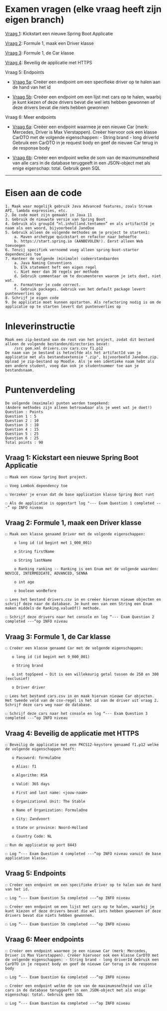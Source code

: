 # Examen vragen (elke vraag heeft zijn eigen branch)

[Vraag 1](https://github.com/Teije/JavaAdvanced-Tentamen-1/tree/Assignment1+2): Kickstart een nieuwe Spring Boot Applicatie

[Vraag 2](https://github.com/Teije/JavaAdvanced-Tentamen-1/tree/Assignment1+2): Formule 1, maak een Driver klasse

[Vraag 3](https://github.com/Teije/JavaAdvanced-Tentamen-1/tree/Assignment3): Formule 1, de Car klasse

[Vraag 4](https://github.com/Teije/JavaAdvanced-Tentamen-1/tree/Assignment4): Beveilig de applicatie met HTTPS

Vraag 5: Endpoints
    
- [Vraag 5a](https://github.com/Teije/JavaAdvanced-Tentamen-1/tree/Assignment5a): Creëer een endpoint om een specifieke driver op te halen aan de hand van het id
    
- [Vraag 5b](https://github.com/Teije/JavaAdvanced-Tentamen-1/tree/Assignment5b): Creëer een endpoint om een lijst met cars op te halen, waarbij je kunt kiezen of deze drivers bevat die wel iets hebben gewonnen of deze drivers bevat die niets hebben gewonnen
    
Vraag 6: Meer endpoints
    
- [Vraag 6a](https://github.com/Teije/JavaAdvanced-Tentamen-1/tree/Assignment6a): Creëer een endpoint waarmee je een nieuwe Car (merk: Mercedes, Driver is Max Vierstappen). Creëer hiervoor ook een klasse CarDTO met de volgende eigenschappen: - String brand - long driverId Gebruik een CarDTO in je request body en geef de nieuwe Car terug in de response body
    
- [Vraag 6b](https://github.com/Teije/JavaAdvanced-Tentamen-1/tree/Assignment6b): Creëer een endpoint welke de som van de maximumsnelheid van alle cars in de database teruggeeft in een JSON-object met als enige eigenschap: total. Gebruik geen SQL
    
---

# Eisen aan de code
    1. Maak waar mogelijk gebruik Java Advanced features, zoals Stream API, lambda expressies, etc.
    2. De code moet zijn gemaakt in Java 11
    3. Gebruik de nieuwste versie van Spring Boot
    4. Gebruik als groupId “nl.inholland.tentamen” en als artifactId je naam als een woord, bijvoorbeeld JaneDoe
    5. Gebruik alleen de volgende methodes om je project te starten1:
        a. Maven archetype quickstart en refactor naar behoefte
        b. https://start.spring.io (AANBEVOLEN!). Eerst alleen Web toevoegen
    6. Tenzij specifiek vernoemd voeg alleen spring-boot-starter dependencies toe
    7. Hanteer de volgende (minimale) codeerstandaarden
        a. Java Naming Conventions
        b. Elk statement heft een eigen regel
        c. Niet meer dan 30 regels per methode
        d. Gebruik commentaar om te documenteren waarom je iets doet, niet wat.
        e. Formatteer je code correct.
        f. Gebruik packages. Gebruik van het default package levert puntenverlies op
    8. Schrijf je eigen code
    9. De applicatie moet kunnen opstarten. Als refactoring nodig is om de applicatie op te starten levert dat puntenverlies op

# Inleverinstructie
    Maak een zip-bestand van de root van het project, zodat dit bestand alleen de volgende bestanden/directories bevat:
        /src pom.xml drivers.csv cars.csv f1.p12
    De naam van je bestand is hetzelfde als het artifactId van je applicatie met als bestandsextensie ".zip", bijvoorbeeld JaneDoe.zip. Upload je zip-bestand op Moodle. Als je een identieke naam hebt als een andere student, voeg dan ook je studentnummer toe aan je bestandsnaam.

# Puntenverdeling
    De volgende (maximale) punten worden toegekend:
    (Andere methodes zijn alleen betrouwbaar als je weet wat je doet!)
    Question : Points
    Question 1 : 5
    Question 2 : 10
    Question 3 : 10
    Question 4 : 15
    Question 5 : 25
    Question 6 : 25
    Total points : 90

## Vraag 1: Kickstart een nieuwe Spring Boot Applicatie
    ☐ Maak een nieuw Spring Boot project.
    
    ☐ Voeg Lombok dependency toe
    
    ☐ Verzeker je ervan dat de base application klasse Spring Boot runt
    
    ☐ Als de applicatie is opgestart log "--- Exam Question 1 completed ---” op INFO niveau
## Vraag 2: Formule 1, maak een Driver klasse
    ☐ Maak een klasse genaamd Driver met de volgende eigenschappen:
    
        o long id (id begint met 1_000_001)
    
        o String firstName
    
        o String lastName
    
        o Ranking ranking -- Ranking is een Enum met de volgende waarden: NOVICE, INTERMEDIATE, ADVANCED, SENNA
    
        o int age
    
        o boolean wonBefore
    
    ☐ Lees het bestand drivers.csv in en creëer hiervan nieuwe objecten en schrijf deze naar de database. Je kunt een van een String een Enum maken middels de Ranking.valueOf() methode.
    
    ☐ Schrijf deze drivers naar het console en log “--- Exam Question 2 completed ---“op INFO niveau
## Vraag 3: Formule 1, de Car klasse
    ☐ Creëer een klasse genaamd Car met de volgende eigenschappen:
    
       o long id (id begint met 9_000_001)
       
       o String brand
       
       o int topSpeed – Dit is een willekeurig getal tussen de 250 en 300 (exclusief)
       
       o Driver driver
       
    ☐ Lees het bestand cars.csv in en maak hiervan nieuwe Car objecten. Het tweede veld van de csv-regel is het id van de driver uit vraag 2. Schrijf deze cars weg naar de database.
    
    ☐ Schrijf deze cars naar het console en log “--- Exam Question 3 completed ---“op INFO niveau

## Vraag 4: Beveilig de applicatie met HTTPS
    
    ☐ Beveilig de applicatie met een PKCS12-keystore genaamd f1.p12 welke de volgende eigenschappen heeft:
    
       o Password: formulaOne
       
       o Alias: f1
       
       o Algorithm: RSA
       
       o Valid: 365 days
   
       o First and last name: <jouw-naam>
    
       o Organizational Unit: The Stable
    
       o Name of Organization: FormulaOne
        
       o City: Zandvoort
        
       o State or province: Noord-Holland
        
       o Country Code: NL
    
    ☐ Run de applicatie op port 8443
    
    ☐ Log “--- Exam Question 4 completed ---“op INFO niveau vanuit de base application klasse.
## Vraag 5: Endpoints
    ☐ Creëer een endpoint om een specifieke driver op te halen aan de hand van het id.
    
    ☐ Log “--- Exam Question 5a completed ---“op INFO niveau
    
    ☐ Creëer een endpoint om een lijst met cars op te halen, waarbij je kunt kiezen of deze drivers bevat die wel iets hebben gewonnen of deze drivers bevat die niets hebben gewonnen.
    
    ☐ Log “--- Exam Question 5b completed ---“op INFO niveau

## Vraag 6: Meer endpoints
    ☐ Creëer een endpoint waarmee je een nieuwe Car (merk: Mercedes, Driver is Max Vierstappen). Creëer hiervoor ook een klasse CarDTO met de volgende eigenschappen: - String brand - long driverId Gebruik een CarDTO in je request body en geef de nieuwe Car terug in de response body
    
    ☐ Log “--- Exam Question 6a completed ---“op INFO niveau

    ☐ Creëer een endpoint welke de som van de maximumsnelheid van alle cars in de database teruggeeft in een JSON-object met als enige eigenschap: total. Gebruik geen SQL

    ☐ Log “--- Exam Question 6a completed ---“op INFO niveau
